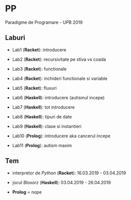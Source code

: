 # PP

Paradigme de Programare - UPB 2019

## Laburi

- Lab1 (**Racket**): introducere

- Lab2 (**Racket**): recursivitate pe stiva vs coada

- Lab3 (**Racket**): functionale

- Lab4 (**Racket**): inchideri functionale si variable

- Lab5 (**Racket**): fluxuri

- Lab6 (**Haskell**): introducere (autismul incepe)

- Lab7 (**Haskell**): tot introducere

- Lab8 (**Haskell**): tipuri de date

- Lab9 (**Haskell**): clase si instantieri

- Lab10 (**Prolog**): introducere aka cancerul incepe

- Lab11 (**Prolog**): autism maxim

## Tem

- interpretor de *Python* (**Racket**): 16.03.2019 - 03.04.2019

- jocul *Bloxorz* (**Haskell**): 03.04.2019 - 26.04.2019

- **Prolog** = nope
